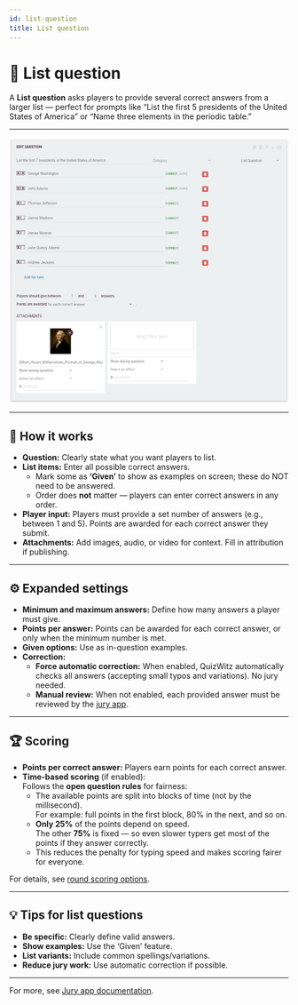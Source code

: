 ```yaml
---
id: list-question
title: List question
---
```


# 📝 List question

A **List question** asks players to provide several correct answers from a larger list — perfect for prompts like “List the first 5 presidents of the United States of America” or “Name three elements in the periodic table.”

---

![Example: List question with US presidents](../../assets/images/question-modes/list-question/list-question.png)

---

## 📝 How it works

- **Question:** Clearly state what you want players to list.
- **List items:** Enter all possible correct answers.
    - Mark some as **‘Given’** to show as examples on screen; these do NOT need to be answered.
    - Order does **not** matter — players can enter correct answers in any order.
- **Player input:** Players must provide a set number of answers (e.g., between 1 and 5). Points are awarded for each correct answer they submit.
- **Attachments:** Add images, audio, or video for context. Fill in attribution if publishing.

---

## ⚙️ Expanded settings

- **Minimum and maximum answers:** Define how many answers a player must give.
- **Points per answer:** Points can be awarded for each correct answer, or only when the minimum number is met.
- **Given options:** Use as in-question examples.
- **Correction:**
    - **Force automatic correction:** When enabled, QuizWitz automatically checks all answers (accepting small typos and variations). No jury needed.
    - **Manual review:** When not enabled, each provided answer must be reviewed by the [jury app](../quizmaster/004-jury-app.md).

---

## 🏆 Scoring

- **Points per correct answer:** Players earn points for each correct answer.
- **Time-based scoring** (if enabled):  
  Follows the **open question rules** for fairness:
    - The available points are split into blocks of time (not by the millisecond).  
      For example: full points in the first block, 80% in the next, and so on.
    - **Only 25%** of the points depend on speed.  
      The other **75%** is fixed — so even slower typers get most of the points if they answer correctly.
    - This reduces the penalty for typing speed and makes scoring fairer for everyone.

For details, see [round scoring options](../editor/008-round-options.md#scoring).

---

## 💡 Tips for list questions

- **Be specific:** Clearly define valid answers.
- **Show examples:** Use the ‘Given’ feature.
- **List variants:** Include common spellings/variations.
- **Reduce jury work:** Use automatic correction if possible.

---

For more, see [Jury app documentation](../quizmaster/004-jury-app.md).
